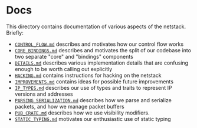 # Docs

This directory contains documentation of various aspects of the netstack. Briefly:
- [`CONTROL_FLOW.md`](./CONTROL_FLOW.md) describes and motivates how our control flow works
- [`CORE_BINDINGS.md`](./CORE_BINDINGS.md) describes and motivates the split of
  our codebase into two separate "core" and "bindings" components
- [`DETAILS.md`](./DETAILS.md) describes various implementation details that are
  confusing enough to be worth calling out explicitly
- [`HACKING.md`](./HACKING.md) contains instructions for hacking on the netstack
- [`IMPROVEMENTS.md`](./IMPROVEMENTS.md) contains ideas for possible future improvements
- [`IP_TYPES.md`](./IP_TYPES.md) describes our use of types and traits to represent IP versions and addresses
- [`PARSING_SERIALIZATION.md`](./PARSING_SERIALIZATION.md) describes how we
  parse and serialize packets, and how we manage packet buffers
- [`PUB_CRATE.md`](./PUB_CRATE.md) describes how we use visibility modifiers.
- [`STATIC_TYPING.md`](./STATIC_TYPING.md) motivates our enthusiastic use of static typing

